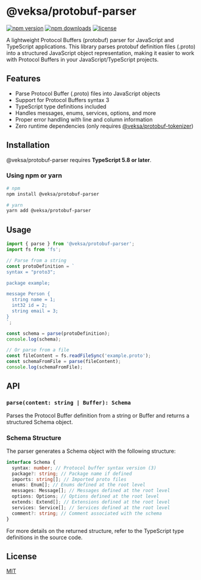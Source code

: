 # @veksa/protobuf-parser

[![npm version](https://img.shields.io/npm/v/@veksa/protobuf-parser.svg?style=flat-square)](https://www.npmjs.com/package/@veksa/protobuf-parser)
[![npm downloads](https://img.shields.io/npm/dm/@veksa/protobuf-parser.svg?style=flat-square)](https://www.npmjs.com/package/@veksa/protobuf-parser)
[![license](https://img.shields.io/badge/license-MIT-blue.svg?style=flat-square)](LICENSE.md)

A lightweight Protocol Buffers (protobuf) parser for JavaScript and TypeScript applications. This library parses protobuf definition files (.proto) into a structured JavaScript object representation, making it easier to work with Protocol Buffers in your JavaScript/TypeScript projects.

## Features

- Parse Protocol Buffer (.proto) files into JavaScript objects
- Support for Protocol Buffers syntax 3
- TypeScript type definitions included
- Handles messages, enums, services, options, and more
- Proper error handling with line and column information
- Zero runtime dependencies (only requires [@veksa/protobuf-tokenizer](https://www.npmjs.com/package/@veksa/protobuf-tokenizer))

## Installation

@veksa/protobuf-parser requires **TypeScript 5.8 or later**.

### Using npm or yarn

```bash
# npm
npm install @veksa/protobuf-parser

# yarn
yarn add @veksa/protobuf-parser
```

## Usage

```typescript
import { parse } from '@veksa/protobuf-parser';
import fs from 'fs';

// Parse from a string
const protoDefinition = `
syntax = "proto3";

package example;

message Person {
  string name = 1;
  int32 id = 2;
  string email = 3;
}
`;

const schema = parse(protoDefinition);
console.log(schema);

// Or parse from a file
const fileContent = fs.readFileSync('example.proto');
const schemaFromFile = parse(fileContent);
console.log(schemaFromFile);
```

## API

### `parse(content: string | Buffer): Schema`

Parses the Protocol Buffer definition from a string or Buffer and returns a structured Schema object.

### Schema Structure

The parser generates a Schema object with the following structure:

```typescript
interface Schema {
  syntax: number; // Protocol buffer syntax version (3)
  package?: string; // Package name if defined
  imports: string[]; // Imported proto files
  enums: Enum[]; // Enums defined at the root level
  messages: Message[]; // Messages defined at the root level
  options: Options; // Options defined at the root level
  extends: Extend[]; // Extensions defined at the root level
  services: Service[]; // Services defined at the root level
  comment?: string; // Comment associated with the schema
}
```

For more details on the returned structure, refer to the TypeScript type definitions in the source code.

## License

[MIT](LICENSE.md)

